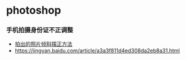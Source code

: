 # photoshop

### 手机拍摄身份证不正调整

- [拍出的照片倾斜摆正方法](https://zhidao.baidu.com/question/354471000.html?qbl=relate_question_6)
- https://jingyan.baidu.com/article/a3a3f811d4ed308da2eb8a31.html
